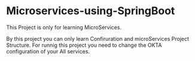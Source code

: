 # Microservices-using-SpringBoot
This Project is only for learning MicroServices.

By this project you can only learn Confiruration and microServices Project Structure. For runnig this project you need to change the OKTA configuration of your All services.
